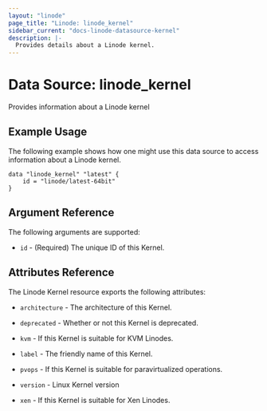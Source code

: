 ```yaml
---
layout: "linode"
page_title: "Linode: linode_kernel"
sidebar_current: "docs-linode-datasource-kernel"
description: |-
  Provides details about a Linode kernel.
---
```


# Data Source: linode\_kernel

Provides information about a Linode kernel

## Example Usage

The following example shows how one might use this data source to access information about a Linode kernel.

```hcl
data "linode_kernel" "latest" {
    id = "linode/latest-64bit"
}
```

## Argument Reference

The following arguments are supported:

* `id` - (Required) The unique ID of this Kernel.

## Attributes Reference

The Linode Kernel resource exports the following attributes:

* `architecture` - The architecture of this Kernel.

* `deprecated` - Whether or not this Kernel is deprecated.

* `kvm` - If this Kernel is suitable for KVM Linodes.

* `label` - The friendly name of this Kernel.

* `pvops` - If this Kernel is suitable for paravirtualized operations.

* `version` - Linux Kernel version

* `xen` - If this Kernel is suitable for Xen Linodes.
